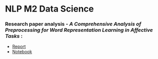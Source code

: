 # NLP M2 Data Science

### Research paper analysis - *A Comprehensive Analysis of Preprocessing for Word Representation Learning in Affective Tasks* :
- [Report](rapport.pdf)
- [Notebook](research_paper_analysis.html)

